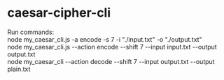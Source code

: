 # caesar-cipher-cli

Run commands:  
node my_caesar_cli.js -a encode -s 7 -i "./input.txt" -o "./output.txt"  
node my_caesar_cli.js --action encode --shift 7 --input input.txt --output output.txt  
node my_caesar_cli --action decode --shift 7 --input output.txt --output plain.txt  